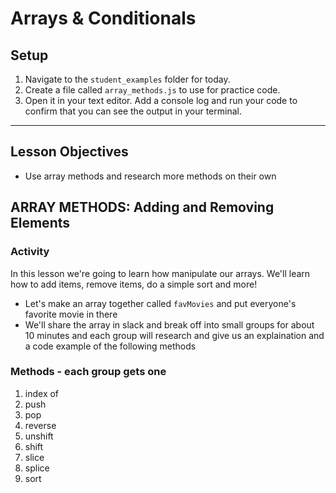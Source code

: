 

# Arrays & Conditionals

## Setup
1. Navigate to the `student_examples` folder for today.
2. Create a file called `array_methods.js` to use for practice code.
3. Open it in your text editor. Add a console log and run your code to confirm that you can see the output in your terminal.

<hr>

## Lesson Objectives
- Use array methods and research more methods on their own

## ARRAY METHODS: Adding and Removing Elements

### Activity

In this lesson we're going to learn how manipulate our arrays. We'll learn how to add items, remove items, do a simple sort and more!

- Let's make an array together called `favMovies` and put everyone's favorite movie in there
- We'll share the array in slack and break off into small groups for about 10 minutes and each group will research and give us an explaination and a code example of the following methods

### Methods - each group gets one
1. index of
1. push
1. pop
1. reverse
1. unshift
1. shift
1. slice
1. splice
1. sort

